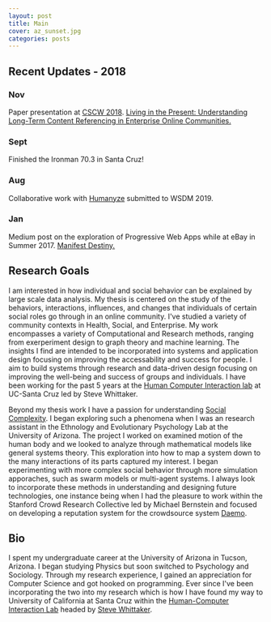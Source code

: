 ```yaml
---
layout: post
title: Main
cover: az_sunset.jpg
categories: posts
---
```


## Recent Updates - 2018

### Nov
Paper presentation at [CSCW 2018](https://cscw.acm.org/2018/index.html). [Living in the Present: Understanding Long-Term Content Referencing in Enterprise Online Communities.](https://users.soe.ucsc.edu/~rcompton/Papers/cscw039-comptonA.pdf)

### Sept
Finished the Ironman 70.3 in Santa Cruz!

### Aug
Collaborative work with [Humanyze](https://www.humanyze.com/) submitted to WSDM 2019.

### Jan
Medium post on the exploration of Progressive Web Apps while at eBay in Summer 2017. [Manifest Destiny.](https://medium.com/ebaydesign/manifest-destiny-92cdace24869) 

## Research Goals

I am interested in how individual and social behavior can be explained by large scale data analysis. My thesis is centered on the study of the behaviors, interactions, influences, and changes that individuals of certain social roles go through in an online community. I've studied a variety of community contexts in Health, Social, and Enterprise. My work encompasses a variety of Computational and Research methods, ranging from exerperiment design to graph theory and machine learning. The insights I find are intended to be incorporated into systems and application design focusing on improving the accessability and success for people. I aim to build systems through research and data-driven design focusing on improving the well-being and success of groups and individuals. I have been working for the past 5 years at the [Human Computer Interaction lab](https://people.ucsc.edu/~swhittak/Steve_Whittaker_Santa_Cruz_HCI/HCI_Lab_People.html) at UC-Santa Cruz led by Steve Whittaker.

Beyond my thesis work I have a passion for understanding [Social Complexity](https://en.wikipedia.org/wiki/Social_complexity). I began exploring such a phenomena when I was an research assistant in the Ethnology and Evolutionary Psychology Lab at the University of Arizona. The project I worked on examined motion of the human body and we looked to analyze through mathematical models like general systems theory. This exploration into how to map a system down to the many interactions of its parts captured my interest. I began experimenting with more complex social behavior through more simulation apporaches, such as swarm models or multi-agent systems. I always look to incorporate these methods in understanding and designing future technologies, one instance being when I had the pleasure to work within the Stanford Crowd Research Collective led by Michael Bernstein and focused on developing a reputation system for the crowdsource system [Daemo](https://www.daemo.org/home).

## Bio

I spent my undergraduate career at the University of Arizona in Tucson, Arizona. I began studying Physics but soon switched to Psychology and Sociology. Through my research experience, I gained an appreciation for Computer Science and got hooked on programming. Ever since I've been incorporating the two into my research which is how I have found my way to University of California at Santa Cruz within the [Human-Computer Interaction Lab](https://people.ucsc.edu/~swhittak/Steve_Whittaker_Santa_Cruz_HCI/HCI_Lab_People.html) headed by [Steve Whittaker](https://people.ucsc.edu/~swhittak/Steve_Whittaker_Santa_Cruz_HCI/Steve_Whittaker.html).

